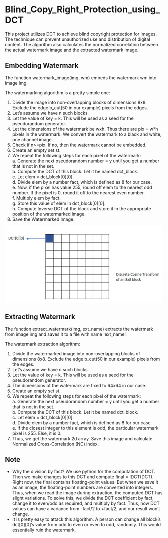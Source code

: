 # Blind_Copy_Right_Protection_using_DCT
This project utilizes DCT to achieve blind copyright protection for images. The technique can prevent unauthorized use and distribution of digital content. The algorithm also calculates the normalized correlation between the actual watermark image and the extracted watermark image.


## Embedding Watermark
The function watermark_image(img, wm) embeds the watermark wm into image img.

The watermarking algorithm is a pretty simple one:
1. Divide the image into non-overlapping blocks of dimensions 8x8. Exclude the edge b_cut(50 in our example) pixels from the edges.
2. Let’s assume we have n such blocks
3. Let the value of key = k. This will be used as a seed for the pseudorandom generator.
4. Let the dimensions of the watermark be wxh. Thus there are pix = w*h pixels in the watermark. We convert the watermark to a black and white, one channel image.
5. Check if n>=pix. If no, then the watermark cannot be embedded.
6. Create an empty set st.
7. We repeat the following steps for each pixel of the watermark:\
      a. Generate the next pseudorandom number = y until you get a number that is not in the set.\
      b. Compute the DCT of this block. Let it be named dct_block.\
      c. Let elem = dct_block[0][0].\
      d. Divide elem by a number fact, which is defined as 8 for our case.\
      e. Now, if the pixel has value 255, round off elem to the nearest odd number. If the pixel is 0, round it off to the nearest even number.\
      f. Multiply elem by fact.\
      g. Store this value of elem in dct_block[0][0].\
      h. Compute Inverse DCT of the block and store it in the appropriate position of the watermarked image.
8. Save the Watermarked Image.

![DCT block](https://github.com/arooshiverma/Image-Watermarking-using-DCT/blob/main/imgs/img1.JPG?raw=true)

## Extracting Watermark
The function extract_watermark(img, ext_name) extracts the watermark from image img and saves it to a file with name 'ext_name'.

The watermark extraction algorithm:
1. Divide the watermarked image into non-overlapping blocks of dimensions
8x8. Exclude the edge b_cut(50 in our example) pixels from the edges.
2. Let’s assume we have n such blocks
3. Let the value of key = k. This will be used as a seed for the pseudorandom generator.
4. The dimensions of the watermark are fixed to 64x64 in our case.
5. Create an empty set st.
6. We repeat the following steps for each pixel of the watermark:\
    a. Generate the next pseudorandom number = y until you get a number that is not in the set.\
    b. Compute the DCT of this block. Let it be named dct_block.\
    c. Let elem = dct_block[0][0].\
    d. Divide elem by a number fact, which is defined as 8 for our case.\
    e. If the closest integer to this element is odd, the particular watermark pixel is 255. Else, it is 0.
7. Thus, we get the watermark 2d array. Save this image and calculate Normalized Cross-Correlation (NC) index.


## Note
* Why the division by fact? We use python for the computation of DCT. Then we make changes to this DCT and compute final = IDCT(DCT). Right now, the final contains floating-point values. But when we save it as an image, the floating-point numbers are converted into integers. Thus, when we read the image during extraction, the computed DCT has slight variations. To solve this, we divide the DCT coefficient by fact, change it to even/odd as required, and multiply by fact. Thus, now DCT values can have a variance from -fact/2 to +fact/2, and our result won’t change.
* It is pretty easy to attack this algorithm. A person can change all block’s dct[0][0]’s value from odd to even or even to odd, randomly. This would essentially ruin the watermark.
